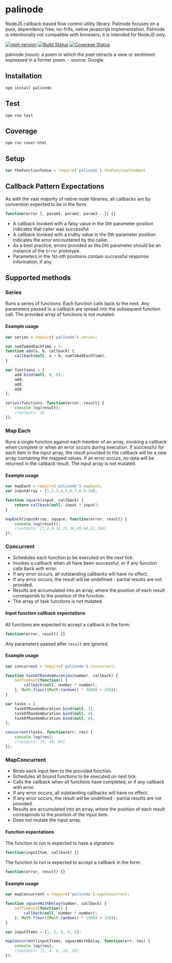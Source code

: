 # palinode
NodeJS callback-based flow control utility library.  Palinode focuses on a pure, dependency free, no-frills, native javascript implementation.  Palinode is intentionally not compatible with browsers; it is intended for NodeJS only.

[![npm version](https://badge.fury.io/js/palinode.svg)](https://badge.fury.io/js/palinode)
[![Build Status](https://travis-ci.org/GannettDigital/palinode.svg?branch=master)](https://travis-ci.org/GannettDigital/palinode)  [![Coverage Status](https://coveralls.io/repos/github/GannettDigital/palinode/badge.svg?branch=master)](https://coveralls.io/github/GannettDigital/palinode?branch=master)

palinode (noun): a poem in which the poet retracts a view or sentiment expressed in a former poem. - source: Google. 

## Installation
```Shell
npm install palinode
```

## Test 
```Shell
npm run test
```

## Coverage
```Shell
npm run cover-html
```

## Setup
```Javascript
var theFunctionToUse = require(`palinode`).theFunctionYouWant
```

## Callback Pattern Expectations
As with the vast majority of native node libraries, all callbacks are by convention expected to be in the form:
```Javascript
function(error [, param1, param2, param3...]) {}
```
- A callback invoked with a falsy value in the 0th parameter position indicates that caller was successful.
- A callback invoked with a truthy value in the 0th parameter position indicates the error encountered by the caller.
- As a best practice, errors provided as the 0th parameter should be an instance of the `Error` prototype.
- Parameters in the 1st-nth positions contain successful response information, if any. 

## Supported methods

### Series
Runs a series of functions.  Each function calls back to the next. Any parameters passed to a callback are spread into the subsequent function call. 
The provided array of functions is not mutated.

#### Example usage
```Javascript
var series = require('palinode').series;

var numToAddEachTime = 5;
function add(a, b, callback) {
    callback(null, a + b, numToAddEachTime);
}

var functions = [
    add.bind(null, 0, 0),
    add,
    add,
    add
];

series(functions, function(error, result) {
    console.log(result);
    //outputs: 15
});
```

### Map Each
Runs a single function against each member of an array, invoking a callback when complete or when an error occurs during execution.  If successful for each item in the input array, the result provided to the callback will be a new array containing the mapped values. If an error occurs, no data will be returned in the callback result.
The input array is not mutated.

#### Example usage
```Javascript
var mapEach = require('palinode').mapEach;
var inputArray = [1,2,3,4,5,6,7,8,9,10];

function square(input, callback) {
    return callback(null, input * input);
}

mapEach(inputArray, square, function(error, result) {
    console.log(result);
    //outputs: [1,4,9,16,25,36,49,64,81,100]
});

```

### Concurrent
- Schedules each function to be executed on the next tick.
- Invokes a callback when all have been successful, or if any function calls back with error.  
- If any error occurs, all outstanding callbacks will have no effect. 
- If any error occurs, the result will be undefined - partial results are not provided.
- Results are accumulated into an array, where the position of each result corresponds to the position of the function.
- The array of task functions is not mutated.

#### Input function callback expectations
All functions are expected to accept a callback in the form:
```Javascript
function(error, result) {}
```
Any parameters passed after `result` are ignored.

#### Example usage
```Javascript
var concurrent = require('palinode').concurrent;

function taskOfRandomDuration(number, callback) {
    setTimeout(function() {
        callback(null, number * number);
    }, Math.floor((Math.random() * 3000) + 250));
}

var tasks = [
    taskOfRandomDuration.bind(null, 2),
    taskOfRandomDuration.bind(null, 4),
    taskOfRandomDuration.bind(null, 8),
];

concurrent(tasks, function(err, res) {
    console.log(res);
    //outputs: [4, 16, 64]
});
```

### MapConcurrent
- Binds each input item to the provided function.
- Schedules all bound functions to be executed on next tick. 
- Calls the callback when all functions have completed, or if any callback with error.  
- If any error occurs, all outstanding callbacks will have no effect.
- If any error occurs, the result will be undefined - partial results are not provided.
- Results are accumulated into an array, where the position of each result corresponds to the position of the input item.
- Does not mutate the input array.

#### Function expectations
The function to run is expected to have a signature:
```Javascript
function(inputItem, callback) {}
```
The function to run is expected to accept a callback in the form:
```Javascript
function(error, result) {}
```

#### Example usage
```Javascript
var mapConcurrent = require('palinode').mapConcurrent;

function squareWithDelay(number, callback) {
    setTimeout(function() {
        callback(null, number * number);
    }, Math.floor((Math.random() * 1500) + 150));
}

var inputItems = [1, 2, 3, 4, 5];

mapConcurrent(inputItems, squareWithDelay, function(err, res) {
    console.log(res);
    //outputs: [1, 4, 9, 16, 25]
});
```